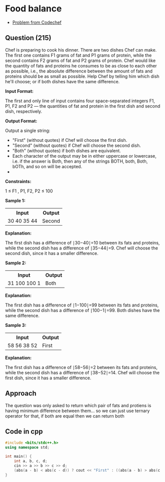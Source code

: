 # Food balance
- [Problem from Codechef](https://www.codechef.com/problems/FOODBAL)
## Question (215)
Chef is preparing to cook his dinner. There are two dishes Chef can make. The first one contains F1 grams of fat and P1 grams of protein, while the second contains F2 grams of fat and P2 grams of protein.
Chef would like the quantity of fats and proteins he consumes to be as close to each other as possible, i.e., the absolute difference between the amount of fats and proteins should be as small as possible.
Help Chef by telling him which dish he'll choose; or if both dishes have the same difference.

**Input Format:**

The first and only line of input contains four space-separated integers F1, P1, F2 and P2 — the quantities of fat and protein in the first dish and second dish, respectively.

**Output Format:**

Output a single string:
- "First" (without quotes) if Chef will choose the first dish.
- "Second" (without quotes) if Chef will choose the second dish.
- "Both" (without quotes) if both dishes are equivalent.
- Each character of the output may be in either uppercase or lowercase, i.e. if the answer is Both, then any of the strings BOTH, both, Both, bOTh, and so on will be accepted.
- 
**Constraints:**

1 ≤ F1 , P1, F2, P2 ≤ 100

**Sample 1:**
<table>
  <tr>
    <th>Input</th>
    <th>Output</th>
  </tr>
  <tr>
    <td>30 40 35 44</td>
    <td>Second</td>
  </tr>
</table>

**Explanation:**

The first dish has a difference of ∣30−40∣=10 between its fats and proteins, while the second dish has a difference of ∣35−44∣=9.
Chef will choose the second dish, since it has a smaller difference.

**Sample 2:**
<table>
  <tr>
    <th>Input</th>
    <th>Output</th>
  </tr>
  <tr>
    <td>31 100 100 1</td>
    <td>Both</td>
  </tr>
</table>

**Explanation:**

The first dish has a difference of ∣1−100∣=99 between its fats and proteins, while the second dish has a difference of ∣100−1∣=99.
Both dishes have the same difference.

**Sample 3:**
<table>
  <tr>
    <th>Input</th>
    <th>Output</th>
  </tr>
  <tr>
    <td>58 56 38 52</td>
    <td>First</td>
  </tr>
</table>

**Explanation:**

The first dish has a difference of ∣58−56∣=2 between its fats and proteins, while the second dish has a difference of ∣38−52∣=14.
Chef will choose the first dish, since it has a smaller difference.

## Approach
The question was only asked to return which pair of fats and protiens is having minimum difference between them... so we can just use ternary operator for that, if both are equal then we can return both

## Code in cpp
```cpp
#include <bits/stdc++.h>
using namespace std;

int main() {
    int a, b, c, d;
    cin >> a >> b >> c >> d;
    (abs(a - b) < abs(c - d)) ? cout << "First" : ((abs(a - b) > abs(c - d)) ? cout << "Second" : cout << "Both");
}
```

